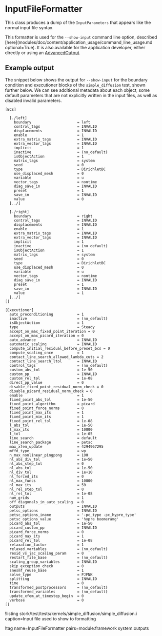 # InputFileFormatter

This class produces a dump of the `InputParameters` that appears like the normal input
file syntax.

This formatter is used for the `--show-input` command line option, described
[here](modules/doc/content/application_usage/command_line_usage.md optional=True). It is also available for the
application developer, either directly or using an [AdvancedOutput](syntax/Outputs/index.md#advanced-output).

## Example output

The snippet below shows the output for `--show-input` for the boundary condition and executioner
blocks of the `simple_diffusion` test, shown further below. We can see additional metadata about each object,
some default parameters that are not explicitly written in the input files, as well as
disabled invalid parameters.

```
[BCs]

  [./left]
    boundary                     = left
    control_tags                 = INVALID
    displacements                = INVALID
    enable                       = 1
    extra_matrix_tags            = INVALID
    extra_vector_tags            = INVALID
    implicit                     = 1
    inactive                     = (no_default)
    isObjectAction               = 1
    matrix_tags                  = system
    seed                         = 0
    type                         = DirichletBC
    use_displaced_mesh           = 0
    variable                     = u
    vector_tags                  = nontime
    diag_save_in                 = INVALID
    preset                       = 1
    save_in                      = INVALID
    value                        = 0
  [../]

  [./right]
    boundary                     = right
    control_tags                 = INVALID
    displacements                = INVALID
    enable                       = 1
    extra_matrix_tags            = INVALID
    extra_vector_tags            = INVALID
    implicit                     = 1
    inactive                     = (no_default)
    isObjectAction               = 1
    matrix_tags                  = system
    seed                         = 0
    type                         = DirichletBC
    use_displaced_mesh           = 0
    variable                     = u
    vector_tags                  = nontime
    diag_save_in                 = INVALID
    preset                       = 1
    save_in                      = INVALID
    value                        = 1
  [../]
[]

[Executioner]
  auto_preconditioning           = 1
  inactive                       = (no_default)
  isObjectAction                 = 1
  type                           = Steady
  accept_on_max_fixed_point_iteration = 0
  accept_on_max_picard_iteration = 0
  auto_advance                   = INVALID
  automatic_scaling              = INVALID
  compute_initial_residual_before_preset_bcs = 0
  compute_scaling_once           = 1
  contact_line_search_allowed_lambda_cuts = 2
  contact_line_search_ltol       = INVALID
  control_tags                   = (no_default)
  custom_abs_tol                 = 1e-50
  custom_pp                      = INVALID
  custom_rel_tol                 = 1e-08
  direct_pp_value                = 0
  disable_fixed_point_residual_norm_check = 0
  disable_picard_residual_norm_check = 0
  enable                         = 1
  fixed_point_abs_tol            = 1e-50
  fixed_point_algorithm          = picard
  fixed_point_force_norms        = 0
  fixed_point_max_its            = 1
  fixed_point_min_its            = 1
  fixed_point_rel_tol            = 1e-08
  l_abs_tol                      = 1e-50
  l_max_its                      = 10000
  l_tol                          = 1e-05
  line_search                    = default
  line_search_package            = petsc
  max_xfem_update                = 4294967295
  mffd_type                      = wp
  n_max_nonlinear_pingpong       = 100
  nl_abs_div_tol                 = 1e+50
  nl_abs_step_tol                = 0
  nl_abs_tol                     = 1e-50
  nl_div_tol                     = 1e+10
  nl_forced_its                  = 0
  nl_max_funcs                   = 10000
  nl_max_its                     = 50
  nl_rel_step_tol                = 0
  nl_rel_tol                     = 1e-08
  num_grids                      = 1
  off_diagonals_in_auto_scaling  = 0
  outputs                        = INVALID
  petsc_options                  = INVALID
  petsc_options_iname            = '-pc_type -pc_hypre_type'
  petsc_options_value            = 'hypre boomeramg'
  picard_abs_tol                 = 1e-50
  picard_custom_pp               = INVALID
  picard_force_norms             = 0
  picard_max_its                 = 1
  picard_rel_tol                 = 1e-08
  relaxation_factor              = 1
  relaxed_variables              = (no_default)
  resid_vs_jac_scaling_param     = 0
  restart_file_base              = (no_default)
  scaling_group_variables        = INVALID
  skip_exception_check           = 0
  snesmf_reuse_base              = 1
  solve_type                     = PJFNK
  splitting                      = INVALID
  time                           = 0
  transformed_postprocessors     = (no_default)
  transformed_variables          = (no_default)
  update_xfem_at_timestep_begin  = 0
  verbose                        = 0
[]
```

!listing stork/test/tests/kernels/simple_diffusion/simple_diffusion.i caption=Input file used to show to formatting

!tag name=InputFileFormatter pairs=module:framework system:outputs
